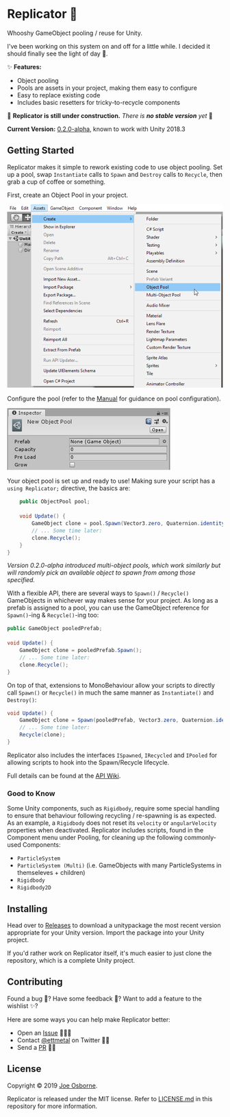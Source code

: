 # Replicator 🌌

Whooshy GameObject pooling / reuse for Unity.

I've been working on this system on and off for a little while. I decided it should finally see the light of day 🌄.

✨ __Features:__

- Object pooling
- Pools are assets in your project, making them easy to configure
- Easy to replace existing code
- Includes basic resetters for tricky-to-recycle components

🚧 __Replicator is still under construction.__ *There is __no stable version__ yet* 🚧

__Current Version:__ [0.2.0-alpha](../../releases/tag/v0.2.0-alpha), known to work with Unity 2018.3

## Getting Started

Replicator makes it simple to rework existing code to use object pooling. Set up a pool, swap `Instantiate` calls to `Spawn` and `Destroy` calls to `Recycle`, then grab a cup of coffee or something.

First, create an Object Pool in your project.

![Assets menu, Create, Object Pool; this is grouped next to Prefab Variant](./screenshots/create-object-pool.png)

Configure the pool (refer to the [Manual](../../wiki/Manual) for guidance on pool configuration).

![Object Pool as it appears in the Unity inspector, with fields for prefab, pre-loading, capacity and pool growth](./screenshots/object-pool.png)

Your object pool is set up and ready to use! Making sure your script has a `using Replicator;` directive, the basics are:

```csharp
    public ObjectPool pool;

    void Update() {
        GameObject clone = pool.Spawn(Vector3.zero, Quaternion.identity);
        // ... Some time later:
        clone.Recycle();
    }
}
```

*Version 0.2.0-alpha introduced multi-object pools, which work similarly but will randomly pick an available object to spawn from among those specified.*

With a flexible API, there are several ways to `Spawn()` / `Recycle()` GameObjects in whichever way makes sense for your project. As long as a prefab is assigned to a pool, you can use the GameObject reference for `Spawn()`-ing & `Recycle()`-ing too:

```csharp
public GameObject pooledPrefab;

void Update() {
    GameObject clone = pooledPrefab.Spawn();
    // ... Some time later:
    clone.Recycle();
}
```

On top of that, extensions to MonoBehaviour allow your scripts to directly call `Spawn()` or `Recycle()` in much the same manner as `Instantiate()` and `Destroy()`:

```csharp
void Update() {
    GameObject clone = Spawn(pooledPrefab, Vector3.zero, Quaternion.identity);
    // ... Some time later:
    Recycle(clone);
}
```

Replicator also includes the interfaces `ISpawned`, `IRecycled` and `IPooled` for allowing scripts to hook into the Spawn/Recycle lifecycle.

Full details can be found at the [API Wiki](../../wiki/API).

### Good to Know

Some Unity components, such as `Rigidbody`, require some special handling to ensure that behaviour following recycling / re-spawning is as expected. As an example, a `Rigidbody` does not reset its `velocity` or `angularVelocity` properties when deactivated. Replicator includes scripts, found in the Component menu under Pooling, for cleaning up the following commonly-used Components:

- `ParticleSystem`
- `ParticleSystem (Multi)` (i.e. GameObjects with many ParticleSystems in themseleves + children)
- `Rigidbody`
- `Rigidbody2D`

## Installing

Head over to [Releases](../../releases) to download a unitypackage the most recent version appropriate for your Unity version. Import the package into your Unity project.

If you'd rather work on Replicator itself, it's much easier to just clone the repository, which is a complete Unity project.

## Contributing

Found a bug 🐛?
Have some feedback 💭?
Want to add a feature to the wishlist ✨?

Here are some ways you can help make Replicator better:

- Open an [Issue](../../issues) 🐛💭✨
- Contact [@ettmetal] on Twitter 💭✨
- Send a [PR](../../pulls) 🐛✨

[@ettmetal]: https://twitter.com/ettmetal

## License

Copyright © 2019 [Joe Osborne](https://gihub.com/ettmetal/).

Replicator is released under the MIT license. Refer to [LICENSE.md](LICENSE.md) in this repository for more information.
